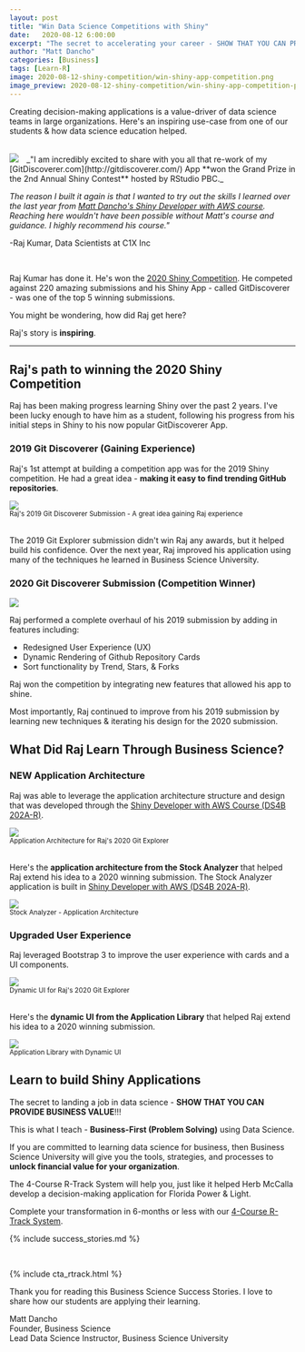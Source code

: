 ```yaml
---
layout: post
title: "Win Data Science Competitions with Shiny"
date:   2020-08-12 6:00:00
excerpt: "The secret to accelerating your career - SHOW THAT YOU CAN PROVIDE BUSINESS VALUE! Check out the story of Raj, who won a Shiny data science competition using Shiny."
author: "Matt Dancho"
categories: [Business]
tags: [Learn-R]
image: 2020-08-12-shiny-competition/win-shiny-app-competition.png
image_preview: 2020-08-12-shiny-competition/win-shiny-app-competition-preview.png
---
```




<p class="lead">
Creating decision-making applications is a value-driver of data science teams in large organizations. Here's an inspiring use-case from one of our students & how data science education helped.
</p>

<br>


<img src="/assets/2020-08-12-shiny-competition/raj-avatar.jpg" class="img-responsive img-circle pull-left" style="margin-right:10px; max-width: 180px;" />
_"I am incredibly excited to share with you all that re-work of my [GitDiscoverer.com](http://gitdiscoverer.com/) App **won the Grand Prize in the 2nd Annual Shiny Contest** hosted by RStudio PBC._

_The reason I built it again is that I wanted to try out the skills I learned over the last year from [Matt Dancho's Shiny Developer with AWS course](https://university.business-science.io/p/expert-shiny-developer-with-aws-course-ds4b-202a-r). Reaching here wouldn't have been possible without Matt's course and guidance. I highly recommend his course."_

-Raj Kumar, Data Scientists at C1X Inc

<br>

Raj Kumar has done it. He's won the [2020 Shiny Competition](https://blog.rstudio.com/2020/07/13/winners-of-the-2nd-shiny-contest/). He competed against 220 amazing submissions and his Shiny App - called GitDiscoverer - was one of the top 5 winning submissions. 

You might be wondering, how did Raj get here?

Raj's story is **inspiring**. 

<hr>



## Raj's path to winning the 2020 Shiny Competition

Raj has been making progress learning Shiny over the past 2 years. I've been lucky enough to have him as a student, following his progress from his initial steps in Shiny to his now popular GitDiscoverer App. 

### 2019 Git Discoverer (Gaining Experience)

Raj's 1st attempt at building a competition app was for the 2019 Shiny competition. He had a great idea - **making it easy to find trending GitHub repositories**.  

<img src="/assets/2020-08-12-shiny-competition/git_discoverer.jpg" border = "0" />
<div class="text-center"><small>Raj's 2019 Git Discoverer Submission - A great idea gaining Raj experience</small></div>

<br>

The 2019 Git Explorer submission didn't win Raj any awards, but it helped build his confidence. Over the next year, Raj improved his application using many of the techniques he learned in Business Science University. 


### 2020 Git Discoverer Submission (Competition Winner)

<img src="/assets/2020-08-12-shiny-competition/git_discoverer_sub.jpg" border = "0" />

Raj performed a complete overhaul of his 2019 submission by adding in features including:
- Redesigned User Experience (UX)
- Dynamic Rendering of Github Repository Cards
- Sort functionality by Trend, Stars, & Forks

Raj won the competition by integrating new features that allowed his app to shine. 

Most importantly, Raj continued to improve from his 2019 submission by learning new techniques & iterating his design for the 2020 submission. 


## What Did Raj Learn Through Business Science?

### NEW Application Architecture

Raj was able to leverage the application architecture structure and design that was developed through the [Shiny Developer with AWS Course (DS4B 202A-R)](https://university.business-science.io/p/expert-shiny-developer-with-aws-course-ds4b-202a-r).

<img src="/assets/2020-08-12-shiny-competition/application_architecture.jpeg" border = "0" />
<div class="text-center"><small>Application Architecture for Raj's 2020 Git Explorer</small></div>

<br>

Here's the **application architecture from the Stock Analyzer** that helped Raj extend his idea to a 2020 winning submission. The Stock Analyzer application is built in [Shiny Developer with AWS (DS4B 202A-R)](https://university.business-science.io/p/expert-shiny-developer-with-aws-course-ds4b-202a-r).

<img src="/assets/2020-08-12-shiny-competition/application_architecture_course.jpg" border = "0" />
<div class="text-center"><small>Stock Analyzer - Application Architecture</small></div>


### Upgraded User Experience

Raj leveraged Bootstrap 3 to improve the user experience with cards and a UI components.

<img src="/assets/2020-08-12-shiny-competition/dynamic_ui.jpg" border = "0" />
<div class="text-center"><small>Dynamic UI for Raj's 2020 Git Explorer</small></div>

<br>

Here's the **dynamic UI from the Application Library** that helped Raj extend his idea to a 2020 winning submission.

<img src="/assets/2020-08-12-shiny-competition/dynamic_search.jpg" border = "0" />
<div class="text-center"><small>Application Library with Dynamic UI</small></div>



## Learn to build Shiny Applications

The secret to landing a job in data science - **SHOW THAT YOU CAN PROVIDE BUSINESS VALUE**!!! 

This is what I teach - **Business-First (Problem Solving)** using Data Science.

If you are committed to learning data science for business, then Business Science University will give you the tools, strategies, and processes to **unlock financial value for your organization**.

The 4-Course R-Track System will help you, just like it helped Herb McCalla develop a decision-making application for Florida Power & Light.

Complete your transformation in 6-months or less with our [4-Course R-Track System](https://university.business-science.io/p/4-course-bundle-machine-learning-and-web-applications-r-track-101-102-201-202a/).


{% include success_stories.md %}

<br>

{% include cta_rtrack.html %}



Thank you for reading this Business Science Success Stories. I love to share how our students are applying their learning. 

Matt Dancho<br>
Founder, Business Science<br>
Lead Data Science Instructor, Business Science University
